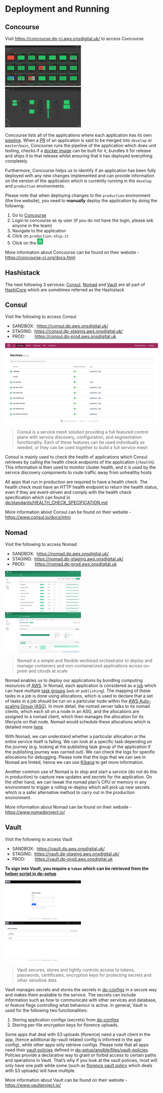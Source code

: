 Deployment and Running
===========================

## Concourse

Visit <https://concourse.dp-ci.aws.onsdigital.uk/> to access Concourse

[<img src="images/concourse-home.png" title="Concourse Homepage" alt="concourse ons" width=49.7% height=49.7%/>][concourse-ons] [<img src="images/concourse-pipeline.png" title="Concourse Pipeline" alt="concourse pipeline" width=49.7% height=49.7%/>][concourse-ons]

Concourse lists all of the applications where each application has its own [pipeline][concourse-pipeline].
When a [PR][git-pr] of an application is said to be merged into `develop` or `master`/`main`, Concourse runs the pipeline of the application which does unit testing, checks if a [docker image][docker-image] can be built for it, bundles it for release and ships it to that release whilst ensuring that it has deployed everything completely.

Furthermore, Concourse helps us to identify if an application has been fully deployed with any new changes implemented and can provide information on the version of the application which is currently running in the `develop` and `production` environments.

Please note that when deploying changes to the `production` environment (the live website), you need to **manually** deploy the application by doing the following:

1. Go to [Concourse][concourse-ons]
2. Login to concourse as `dp` user (if you do not have the login, please ask anyone in the team)
3. Navigate to the application
4. Click on `production-ship-it`
5. <div>Click on the <img src="images/concourse-build.png" title="Concourse Build" width=4% height=4%></div>

More information about Concourse can be found on their website - <https://concourse-ci.org/docs.html>

## Hashistack

The next following 3 services: [Consul](#consul), [Nomad](#nomad) and [Vault](#vault) are all part of [HashiCorp][hashicorp-home] which are sometimes referred as the Hashistack

## Consul

Visit the following to access Consul

- SANDBOX:&nbsp;&nbsp;<https://consul.dp.aws.onsdigital.uk/>
- STAGING:&nbsp;&nbsp;<https://consul.dp-staging.aws.onsdigital.uk/>
- PROD:&nbsp;&nbsp;&nbsp;&nbsp;&nbsp;&nbsp;&nbsp;&nbsp;<https://consul.dp-prod.aws.onsdigital.uk>

[<img src="images/consul-dev-services.png" alt="consul develop home" title="Consul Develop Home"/>][consul-dev-services]

> Consul is a service mesh solution providing a full featured control plane with service discovery, configuration, and segmentation functionality. Each of these features can be used individually as needed, or they can be used together to build a full service mesh

Consul is mainly used to check the health of applications which Consul retrieves by calling the health check endpoints of the application (`/health`). This information is then used to monitor cluster health, and it is used by the service discovery components to route traffic away from unhealthy hosts

All apps that run in production are required to have a health check. The health check must have an HTTP health endpoint to return the health status, even if they are event-driven and comply with the health check specification which can found in [dp/standards/HEALTH_CHECK_SPECIFICATION.md][health-check-spec]

More information about Consul can be found on their website - <https://www.consul.io/docs/intro>

## Nomad

Visit the following to access Nomad

- SANDBOX:&nbsp;&nbsp;<https://nomad.dp.aws.onsdigital.uk/>
- STAGING:&nbsp;&nbsp;<https://nomad.dp-staging.aws.onsdigital.uk/>
- PROD:&nbsp;&nbsp;&nbsp;&nbsp;&nbsp;&nbsp;&nbsp;&nbsp;<https://nomad.dp-prod.aws.onsdigital.uk>

[<img src="images/nomad-dev-home.png" title="Nomad Develop Home" width=49.7% height=49.7%/>][nomad-dev-home] [<img src="images/nomad-dev-job.png" title="Nomad Develop Job Page" width=49.7% height=49.7%/>][nomad-dev-home]

> Nomad is a simple and flexible workload orchestrator to deploy and manage containers and non-containerized applications across on-prem and clouds at scale

Nomad enables us to deploy our applications by bundling computing resources of [AWS][aws]. In Nomad, each application is considered as a [job][nomad-job] which can have multiple [task groups][nomad-task-group] (`web` or `publishing`). The mapping of these tasks in a job is done using allocations, which is used to declare that a set of tasks in a job should be run on a particular node within the [AWS Auto-scaling Group (ASG)][asg]. In more detail, the nomad server talks to its nomad clients, which each sit on a node in an ASG, and the allocations are assigned to a nomad client, which then manages the allocation for its lifecycle on that node. Nomad would schedule these allocations which is detailed more [here][nomad-scheduling].

With Nomad, we can understand whether a particular allocation or the entire service itself is failing. We can look at a specific task depending on the journey (e.g. looking at the publishing task group of the application if the publishing journey was carried out). We can check the logs for specific allocations for debugging. Please note that the logs that we can see in Nomad are limted, hence we can use [Kibana](MONITORING_AND_ALERTING.md#kibana) to get more information.

Another common use of Nomad is to stop and start a service (do not do this in production) to capture new updates and secrets for the application. On the other hand, we can tweak the nomad plan's CPU or memory in any environment to trigger a rolling re-deploy which will pick up new secrets which is a safer alternative method to carry out in the production environment.

More information about Nomad can be found on their website - <https://www.nomadproject.io/>

## Vault

Visit the following to access Vault

- SANDBOX:&nbsp;&nbsp;<https://vault.dp.aws.onsdigital.uk/>
- STAGING:&nbsp;&nbsp;<https://vault.dp-staging.aws.onsdigital.uk/>
- PROD:&nbsp;&nbsp;&nbsp;&nbsp;&nbsp;&nbsp;&nbsp;&nbsp;<https://vault.dp-prod.aws.onsdigital.uk>

**To sign into Vault, you require a `token` which can be retrieved from the [helper script in dp-setup][helper-script-dp-setup]**

[<img src="images/vault-dev-login.png" title="Vault Develop Login" width=49.7% height=49.7%/>][vault-develop] [<img src="images/vault-dev-home.png" title="Vault Develop Home" width=49.7% height=49.7%/>][vault-develop]

> Vault secures, stores and tightly controls access to tokens, passwords, certificates, encryption keys for protecting secrets and other sensitive data

Vault manages secrets and stores the secrets in [dp-configs][dp-configs-secrets] in a secure way and makes them available to the service. The secrets can include information such as how to communicate with other services and database, or feature flags controlling what behaviour is active. In general, Vault is used for the following two functionalities:

1. Storing application configs (secrets) from [dp-configs][dp-configs-secrets]
2. Storing per-file encryption keys for florence uploads.

Some apps that deal with S3 uploads (florence) need a vault client in the app, (hence additional dp-vault related config is informed in the app config), while other apps only retrieve configs. Please note that all apps need their [vault policies][vault-policy] defined in [dp-setup/ansible/files/vault-policies][dp-setup-vault-policies]. Policies provide a declarative way to grant or forbid access to certain paths and operations in Vault. That’s why if you look at the vault policies, most will only have one path while some (such as [florence vault policy][florence-vault-policy] which deals with S3 uploads) will have multiple.

More information about Vault can be found on their website - <https://www.vaultproject.io/>

[//]: # (Reference Links and Images)
[asg]: <https://docs.aws.amazon.com/autoscaling/ec2/userguide/AutoScalingGroup.html>
[aws]: <https://aws.amazon.com/>
[concourse-ons]: <https://concourse.dp-ci.aws.onsdigital.uk>
[concourse-pipeline]: <https://concourse-ci.org/pipelines.html#pipelines>
[consul-dev-services]: <https://consul.dp.aws.onsdigital.uk/ui/eu/services>
[docker-image]: <https://jfrog.com/knowledge-base/a-beginners-guide-to-understanding-and-building-docker-images/>
[dp-configs-secrets]: <https://github.com/ONSdigital/dp-configs/tree/master/secrets>
[dp-setup-vault-policies]: <https://github.com/ONSdigital/dp-setup/tree/awsb/ansible/files/vault-policies>
[florence-vault-policy]: <https://github.com/ONSdigital/dp-setup/blob/awsb/ansible/files/vault-policies/florence.hcl>
[git-pr]: <https://docs.github.com/en/free-pro-team@latest/github/collaborating-with-issues-and-pull-requests/about-pull-requests#:~:text=Pull%20requests%20let%20you%20tell,merged%20into%20the%20base%20branch.>
[hashicorp-home]: <https://www.hashicorp.com>
[health-check-spec]: <https://github.com/ONSdigital/dp-standards/blob/main/HEALTH_CHECK_SPECIFICATION.md#health-check-specification>
[helper-script-dp-setup]: <https://github.com/ONSdigital/dp-setup/tree/develop/scripts>
[nomad-dev-home]: <https://nomad.dp.aws.onsdigital.uk>
[nomad-job]: <https://learn.hashicorp.com/tutorials/nomad/get-started-jobs>
[nomad-scheduling]: <https://www.nomadproject.io/docs/internals/scheduling/scheduling>
[nomad-task-group]: <https://www.nomadproject.io/docs/job-specification>
[vault-develop]: <https://vault.dp.aws.onsdigital.uk/>
[vault-policy]: <https://www.vaultproject.io/docs/concepts/policies>
